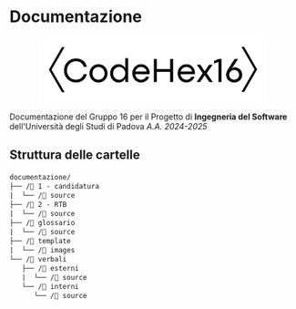 # Documentazione
<p align=center>
<img src="https://github.com/CodeHex16/documentazione/blob/main/template/images/logo_extended_b.webp" width=400 alt="CodeHex16 Logo">
</p>

Documentazione del Gruppo 16 per il Progetto di **Ingegneria del Software** dell'Università degli Studi di Padova _A.A. 2024-2025_

## Struttura delle cartelle
<!-- INIZIO TREE DIRECTORY -->
```
documentazione/
├── /📁 1 - candidatura
|  └── /📁 source
├── /📁 2 - RTB
|  └── /📁 source
├── /📁 glossario
|  └── /📁 source
├── /📁 template
|  └── /📁 images
└── /📁 verbali
   ├── /📁 esterni
   |  └── /📁 source
   └── /📁 interni
      └── /📁 source

```
<!-- FINE TREE DIRECTORY -->